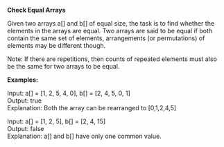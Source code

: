 **Check Equal Arrays**

Given two arrays a[] and b[] of equal size, the task is to find whether the elements in the arrays are equal.
Two arrays are said to be equal if both contain the same set of elements, arrangements (or permutations) of elements may be different though.

Note: If there are repetitions, then counts of repeated elements must also be the same for two arrays to be equal.

**Examples:**

Input: a[] = [1, 2, 5, 4, 0], b[] = [2, 4, 5, 0, 1]  
Output: true  
Explanation: Both the array can be rearranged to [0,1,2,4,5]  

Input: a[] = [1, 2, 5], b[] = [2, 4, 15]  
Output: false  
Explanation: a[] and b[] have only one common value.  
